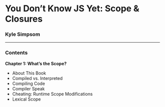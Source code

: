 # You Don’t Know JS Yet: Scope & Closures

### Kyle Simpsom

***


### Contents


**Chapter 1: What’s the Scope?**
  * About This Book 
  * Compiled vs. Interpreted 
  * Compiling Code 
  * Compiler Speak
  * Cheating: Runtime Scope Modifications 
  * Lexical Scope